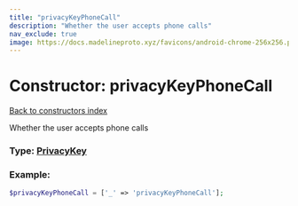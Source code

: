 ```yaml
---
title: "privacyKeyPhoneCall"
description: "Whether the user accepts phone calls"
nav_exclude: true
image: https://docs.madelineproto.xyz/favicons/android-chrome-256x256.png
---
```

# Constructor: privacyKeyPhoneCall  
[Back to constructors index](index.md)



Whether the user accepts phone calls




### Type: [PrivacyKey](../types/PrivacyKey.md)


### Example:

```php
$privacyKeyPhoneCall = ['_' => 'privacyKeyPhoneCall'];
```  

